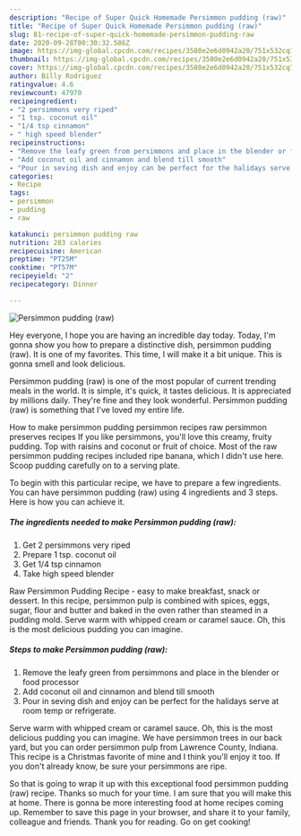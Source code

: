 ```yaml
---
description: "Recipe of Super Quick Homemade Persimmon pudding (raw)"
title: "Recipe of Super Quick Homemade Persimmon pudding (raw)"
slug: 81-recipe-of-super-quick-homemade-persimmon-pudding-raw
date: 2020-09-28T00:30:32.586Z
image: https://img-global.cpcdn.com/recipes/3580e2e6d0942a20/751x532cq70/persimmon-pudding-raw-recipe-main-photo.jpg
thumbnail: https://img-global.cpcdn.com/recipes/3580e2e6d0942a20/751x532cq70/persimmon-pudding-raw-recipe-main-photo.jpg
cover: https://img-global.cpcdn.com/recipes/3580e2e6d0942a20/751x532cq70/persimmon-pudding-raw-recipe-main-photo.jpg
author: Billy Rodriguez
ratingvalue: 4.6
reviewcount: 47970
recipeingredient:
- "2 persimmons very riped"
- "1 tsp. coconut oil"
- "1/4 tsp cinnamon"
- " high speed blender"
recipeinstructions:
- "Remove the leafy green from persimmons and place in the blender or food processor"
- "Add coconut oil and cinnamon and blend till smooth"
- "Pour in seving dish and enjoy can be perfect for the halidays serve at room temp or refrigerate."
categories:
- Recipe
tags:
- persimmon
- pudding
- raw

katakunci: persimmon pudding raw 
nutrition: 283 calories
recipecuisine: American
preptime: "PT25M"
cooktime: "PT57M"
recipeyield: "2"
recipecategory: Dinner

---
```



![Persimmon pudding (raw)](https://img-global.cpcdn.com/recipes/3580e2e6d0942a20/751x532cq70/persimmon-pudding-raw-recipe-main-photo.jpg)

Hey everyone, I hope you are having an incredible day today. Today, I'm gonna show you how to prepare a distinctive dish, persimmon pudding (raw). It is one of my favorites. This time, I will make it a bit unique. This is gonna smell and look delicious.

Persimmon pudding (raw) is one of the most popular of current trending meals in the world. It is simple, it's quick, it tastes delicious. It is appreciated by millions daily. They're fine and they look wonderful. Persimmon pudding (raw) is something that I've loved my entire life.

How to make persimmon pudding persimmon recipes raw persimmon preserves recipes If you like persimmons, you&#39;ll love this creamy, fruity pudding. Top with raisins and coconut or fruit of choice. Most of the raw persimmon pudding recipes included ripe banana, which I didn&#39;t use here. Scoop pudding carefully on to a serving plate.


To begin with this particular recipe, we have to prepare a few ingredients. You can have persimmon pudding (raw) using 4 ingredients and 3 steps. Here is how you can achieve it.

<!--inarticleads1-->

##### The ingredients needed to make Persimmon pudding (raw):

1. Get 2 persimmons very riped
1. Prepare 1 tsp. coconut oil
1. Get 1/4 tsp cinnamon
1. Take  high speed blender


Raw Persimmon Pudding Recipe - easy to make breakfast, snack or dessert. In this recipe, persimmon pulp is combined with spices, eggs, sugar, flour and butter and baked in the oven rather than steamed in a pudding mold. Serve warm with whipped cream or caramel sauce. Oh, this is the most delicious pudding you can imagine. 

<!--inarticleads2-->

##### Steps to make Persimmon pudding (raw):

1. Remove the leafy green from persimmons and place in the blender or food processor
1. Add coconut oil and cinnamon and blend till smooth
1. Pour in seving dish and enjoy can be perfect for the halidays serve at room temp or refrigerate.


Serve warm with whipped cream or caramel sauce. Oh, this is the most delicious pudding you can imagine. We have persimmon trees in our back yard, but you can order persimmon pulp from Lawrence County, Indiana. This recipe is a Christmas favorite of mine and I think you&#39;ll enjoy it too. If you don&#39;t already know, be sure your persimmons are ripe. 

So that is going to wrap it up with this exceptional food persimmon pudding (raw) recipe. Thanks so much for your time. I am sure that you will make this at home. There is gonna be more interesting food at home recipes coming up. Remember to save this page in your browser, and share it to your family, colleague and friends. Thank you for reading. Go on get cooking!
